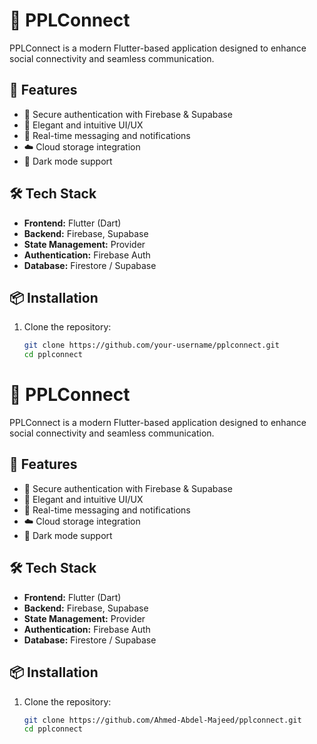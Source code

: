 # 📱 PPLConnect

PPLConnect is a modern Flutter-based application designed to enhance social connectivity and seamless communication.  

## 🚀 Features

- 🔐 Secure authentication with Firebase & Supabase  
- 🎨 Elegant and intuitive UI/UX  
- 📩 Real-time messaging and notifications  
- ☁️ Cloud storage integration  
- 🌙 Dark mode support  

## 🛠️ Tech Stack

- **Frontend:** Flutter (Dart)  
- **Backend:** Firebase, Supabase  
- **State Management:** Provider  
- **Authentication:** Firebase Auth  
- **Database:** Firestore / Supabase  

## 📦 Installation

1. Clone the repository:  
   ```bash
   git clone https://github.com/your-username/pplconnect.git
   cd pplconnect
# 📱 PPLConnect

PPLConnect is a modern Flutter-based application designed to enhance social connectivity and seamless communication.  

## 🚀 Features

- 🔐 Secure authentication with Firebase & Supabase  
- 🎨 Elegant and intuitive UI/UX  
- 📩 Real-time messaging and notifications  
- ☁️ Cloud storage integration  
- 🌙 Dark mode support  

## 🛠️ Tech Stack

- **Frontend:** Flutter (Dart)  
- **Backend:** Firebase, Supabase  
- **State Management:** Provider  
- **Authentication:** Firebase Auth  
- **Database:** Firestore / Supabase  

## 📦 Installation

1. Clone the repository:  
   ```bash
   git clone https://github.com/Ahmed-Abdel-Majeed/pplconnect.git
   cd pplconnect
